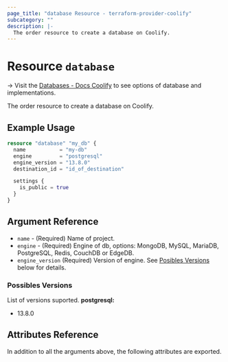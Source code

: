 ```yaml
---
page_title: "database Resource - terraform-provider-coolify"
subcategory: ""
description: |-
  The order resource to create a database on Coolify.
---
```


# Resource `database`

-> Visit the [Databases - Docs Coolify](https://docs.coollabs.io/coolify/databases) to see options of database and implementations.

The order resource to create a database on Coolify.

## Example Usage

```terraform
resource "database" "my_db" {
  name           = "my-db"
  engine         = "postgresql"
  engine_version = "13.8.0"
  destination_id = "id_of_destination"

  settings {
    is_public = true
  }
}
```

## Argument Reference

- `name` - (Required) Name of project.
- `engine` - (Required) Engine of db, options: MongoDB, MySQL, MariaDB, PostgreSQL, Redis, CouchDB or EdgeDB.
- `engine_version` (Required) Version of engine. See [Posibles Versions](#possibles-versions) below for details.

### Possibles Versions

List of versions suported.
**postgresql:**
- 13.8.0

## Attributes Reference

In addition to all the arguments above, the following attributes are exported.